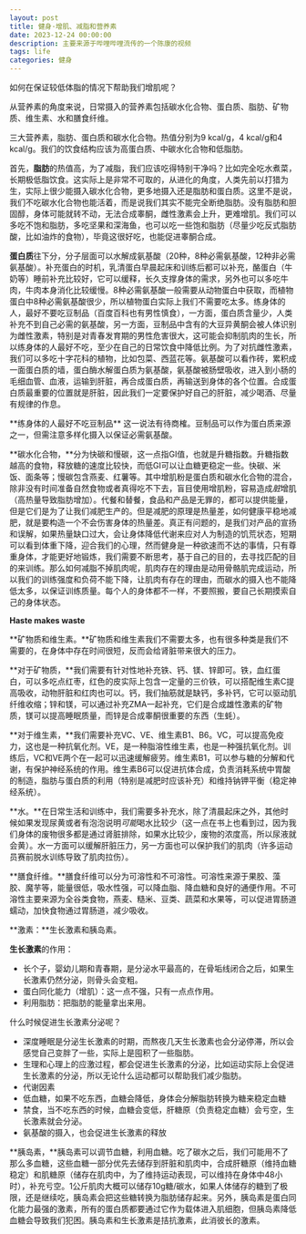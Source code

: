 ```yaml
---
layout: post
title: 健身·增肌、减脂和营养素
date: 2023-12-24 00:00:00
description: 主要来源于哔哩哔哩流传的一个陈康的视频
tags: life
categories: 健身
---
```


如何在保证较低体脂的情况下帮助我们增肌呢？

从营养素的角度来说，日常摄入的营养素包括碳水化合物、蛋白质、脂肪、矿物质、维生素、水和膳食纤维。

三大营养素，脂肪、蛋白质和碳水化合物。热值分别为9 kcal/g，4 kcal/g和4 kcal/g。我们的饮食结构应该为高蛋白质、中碳水化合物和低脂肪。

首先，**脂肪**的热值高，为了减脂，我们应该吃得特别干净吗？比如完全吃水煮菜，长期极低脂饮食。这实际上是非常不可取的，从进化的角度，人类先前以打猎为生，实际上很少能摄入碳水化合物，更多地摄入还是脂肪和蛋白质。这里不是说，我们不吃碳水化合物也能活着，而是说我们其实不能完全断绝脂肪。没有脂肪和胆固醇，身体可能就转不动，无法合成睾酮，雌性激素会上升，更难增肌。我们可以多吃不饱和脂肪，多吃坚果和深海鱼，也可以吃一些饱和脂肪（尽量少吃反式脂肪酸，比如油炸的食物），毕竟这很好吃，也能促进睾酮合成。

**蛋白质**往下分，分子层面可以水解成氨基酸（20种，8种必需氨基酸，12种非必需氨基酸）。补充蛋白的时机，乳清蛋白早晨起床和训练后都可以补充，酪蛋白（牛奶等）睡前补充比较好，它可以缓释，长久支撑身体的需求，另外也可以多吃牛肉，牛肉本身消化比较缓慢。8种必需氨基酸一般需要从动物蛋白中获取，而植物蛋白中8种必需氨基酸很少，所以植物蛋白实际上我们不需要吃太多。练身体的人，最好不要吃豆制品（百度百科也有男性慎食），一方面，蛋白质含量少，人类补充不到自己必需的氨基酸，另一方面，豆制品中含有的大豆异黄酮会被人体识别为雌性激素，特别是对青春发育期的男性危害很大，这可能会抑制肌肉的生长，所以练身体的人最好不吃，至少在自己的日常饮食中降低比例。为了对抗雌性激素，我们可以多吃十字花科的植物，比如包菜、西蓝花等。氨基酸可以看作砖，累积成一面蛋白质的墙，蛋白酶水解蛋白质为氨基酸，氨基酸被肠壁吸收，进入到小肠的毛细血管、血液，运输到肝脏，再合成蛋白质，再输送到身体的各个位置。合成蛋白质最重要的位置就是肝脏，因此我们一定要保护好自己的肝脏，减少喝酒、尽量有规律的作息。

<div class="caption">
**练身体的人最好不吃豆制品** 这一说法有待商榷。豆制品可以作为蛋白质来源之一，但需注意多样化摄入以保证必需氨基酸。
</div>

**碳水化合物，**分为快碳和慢碳，这一点指GI值，也就是升糖指数。升糖指数越高的食物，释放糖的速度比较快，而低GI可以让血糖更稳定一些。快碳、米饭、面条等；慢碳包含燕麦、红薯等。其中增肌粉是蛋白质和碳水化合物的混合，除非没有时间准备自然食物或者真得吃不下去，盲目使用增肌粉，容易造成*脏*增肌（高热量导致脂肪增加）。代餐和替餐，食品和产品是无罪的，都可以提供能量，但是它们是为了让我们减肥生产的。但是减肥的原理是热量差，如何健康平稳地减肥，就是要构造一个不会伤害身体的热量差。真正有问题的，是我们对产品的宣扬和误解，如果热量缺口过大，会让身体降低代谢来应对人为制造的饥荒状态，短期可以看到体重下降，迎合我们的心理，然而健身是一种欲速而不达的事情，只有尊重身体，才能更好地锻炼，我们需要不断思考，基于自己的目的，去寻找匹配的目的来训练。那么如何减脂不掉肌肉呢，肌肉存在的理由是动用骨骼肌完成运动，所以我们的训练强度和负荷不能下降，让肌肉有存在的理由，而碳水的摄入也不能降低太多，以保证训练质量。每个人的身体都不一样，不要照搬，要自己长期摸索自己的身体状态。

**Haste makes waste**

**矿物质和维生素。**矿物质和维生素我们不需要太多，也有很多种类是我们不需要的，在身体中存在时间很短，反而会给肾脏带来很大的压力。

**对于矿物质，**我们需要有针对性地补充铁、钙、镁、锌即可。铁，血红蛋白，可以多吃点红枣，红色的皮实际上包含一定量的三价铁，可以搭配维生素C提高吸收，动物肝脏和红肉也可以。钙，我们抽筋就是缺钙，多补钙，它可以驱动肌纤维收缩；锌和镁，可以通过补充ZMA一起补充，它们是合成雄性激素的矿物质，镁可以提高睡眠质量，而锌是合成睾酮很重要的东西（生蚝）。

**对于维生素，**我们需要补充VC、VE、维生素B1、B6。VC，可以提高免疫力，这也是一种抗氧化剂。VE，是一种脂溶性维生素，也是一种强抗氧化剂。训练后，VC和VE两个在一起可以迅速缓解疲劳。维生素B1，可以参与糖的分解和代谢，有保护神经系统的作用。维生素B6可以促进抗体合成，负责消耗系统中胃酸的制造，脂肪与蛋白质的利用（特别是减肥时应该补充）和维持钠钾平衡（稳定神经系统）。

**水。**在日常生活和训练中，我们需要多补充水，除了清晨起床之外，其他时候如果发现尿黄或者有泡泡说明*可能*喝水比较少（这一点在书上也看到过，因为我们身体的废物很多都是通过肾脏排除，如果水比较少，废物的浓度高，所以尿液就会黄）。水一方面可以缓解肝脏压力，另一方面也可以保护我们的肌肉（许多运动员赛前脱水训练导致了肌肉拉伤）。

**膳食纤维。**膳食纤维可以分为可溶性和不可溶性。可溶性来源于果胶、藻胶、魔芋等，能量很低，吸水性强，可以降血脂、降血糖和良好的通便作用。不可溶性主要来源为全谷类食物，燕麦、糙米、豆类、蔬菜和水果等，可以促进胃肠道蠕动，加快食物通过胃肠道，减少吸收。

**激素：**生长激素和胰岛素。

**生长激素**的作用：

- 长个子，婴幼儿期和青春期，是分泌水平最高的，在骨垢线闭合之后，如果生长激素仍然分泌，则骨头会变粗。
- 蛋白同化能力（增肌）：这一点不强，只有一点点作用。
- 利用脂肪：把脂肪的能量拿出来用。

什么时候促进生长激素分泌呢？

- 深度睡眠是分泌生长激素的时期，而熬夜几天生长激素也会分泌停滞，所以会感觉自己变胖了一些，实际上是囤积了一些脂肪。
- 生理和心理上的应激过程，都会促进生长激素的分泌，比如运动实际上会促进生长激素的分泌，所以无论什么运动都可以帮助我们减少脂肪。
- 代谢因素
- 低血糖，如果不吃东西，血糖会降低，身体会分解脂肪转换为糖来稳定血糖
- 禁食，当不吃东西的时候，血糖会变低，肝糖原（负责稳定血糖）会亏空，生长激素就会分泌。
- 氨基酸的摄入，也会促进生长激素的释放

**胰岛素，**胰岛素可以调节血糖，利用血糖。吃了碳水之后，我们可能用不了那么多血糖，这些血糖一部分优先去储存到肝脏和肌肉中，合成肝糖原（维持血糖稳定）和肌糖原（储存在肌肉中，为了维持运动表现，可以维持在身体中48小时），补充亏空。1公斤肌肉大概可以储存10g糖/碳水，如果人体储存的糖到了极限，还是继续吃，胰岛素会把这些糖转换为脂肪储存起来。另外，胰岛素是蛋白同化能力最强的激素，所有的蛋白质都要通过它作为载体进入肌细胞，但胰岛素降低血糖会导致我们犯困。胰岛素和生长激素是拮抗激素，此消彼长的激素。
